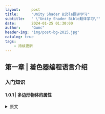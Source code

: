 ```yaml
---
layout:     post
title:      "Unity Shader Bible翻译学习"
subtitle:   " \"Unity Shader Bible翻译学习\""
date:       2024-01-25 01:30:00
author:     "Gumc"
header-img: "img/post-bg-2015.jpg"
catalog: true
tags:
    - 持续更新
---
```

## **第一章 | 着色器编程语言介绍**

### **入门知识**

#### 1.0.1 | 多边形物体的属性

<details>
  <summary>原文</summary>
  <pre><code>
Years ago, when I was just starting my studies about shaders in Unity, it was challenging to understand much of the content I found in the books for several factors. I still remember that day of studies, wishing to understand the operation of the semantics POSITION[n]; however, when I managed to find its definition, I found the following statement:

`Vertex position in object-space.
At that moment, I asked myself, what is the vertex position in object-space? Then I understood that there was previous information that I had to know before starting to read about this subject.`

`In my experience, I have been able to identify at least four fundamental areas that facilitate the understanding of shaders and their structure, such as properties of a polygonal object, the structure of a render pipeline, matrices, and coordinate systems.`

`1.0.1 | Properties of a polygonal object.
The word polygon comes from Greek and is composed of poly (many) and gnow (angles). By definition, a polygon refers to a closed plane figure bounded by line segments.`

`Fig. 1.0.1a
A primitive is a three-dimensional geometric object formed by polygons and is used as a predefined object in different development software. Within Unity, Maya or Blender, we can find other primitives. The most common are: Spheres, Boxes, Quads, Cylinders and Capsules. These objects are different in shape but have similar properties; all have vertices, tangents, normals, UV coordinates and color, which are stored within a data type called “mesh”.`

`We can access all these properties independently within a shader and keep them in vectors (e.g. float4 pos: POSITION [n]). It is beneficial because we can modify their values and thus generate exciting effects. To understand this concept much better, we will give a small definition of the properties of a polygonal object.
  `

code

#### `1.0.2 | 顶点`

`1.0.3 | 法线
1.0.4 | 切线
1.0.5 | UV坐标
1.0.6 | 顶点颜色
1.0.7 | 渲染管线架构
1.0.8 | 应用阶段
1.0.9 | 几何处理阶段
1.1.0 | 光栅化阶段
1.1.1 | 像素处理阶段
1.1.2 | 渲染管线类型
1.1.3 | 前向渲染
1.1.4 | 延迟渲染
1.1.5 | 我该用哪种渲染管线？
1.1.6 | 矩阵与坐标系统`

`strong`

* `a`
* `a`
* `a`
* `a`
* `a`
* `a`
* `a`
* `a`

`strong`

* `a`
* `a`
* `a`
* `a`
* `a`
* `a`
* `a`
* `a`
* `a`
* `a`
* `a`
* `a`
* `a`
* `a`
* `a`
* `a`
* `a`
* `a`
* `a`
* `a`
* `a`
* `a`
* `a`
* `a`
* `a`
* `a`
* `a`
* `a`
* `a`
* `a`
* `a`
* `a`
* `a`
* `a`

`strong`

* `a`
* `a`
* `a`
* `a`
* `a`
* `a`
* `a`
* `a`
* `a`
* `a`
* `a`
* `a`
* `a`
* `a`
* `a`
* `a`
* `a`
* `a`
* `a`
* `a`

`strong`

`strong`

* `a`
* `a`
* `a`
* `a`

`strong`

* `a`
* `a`
* `a`

`strong`

* `a`
* `a`
* `a`
* `a`
* `a`
* `a`
* `a`
* `a`

`strong`

* `a`
* `a`
* `a`
* `a`
* `a`
* `a`

`strong`

* `a`
* `a`
* `a`
* `a`
* `a`
* `a`
* `9.0.7 | 用户自定义函数`

`strong`

`strong`

* `a`
* `a`
* `a`
* `a`

`strong`

* `a`
* `a`
* `a`

`strong`

* `a`
* `a`
